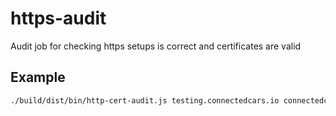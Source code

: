 # https-audit
Audit job for checking https setups is correct and certificates are valid


## Example

``` bash
./build/dist/bin/http-cert-audit.js testing.connectedcars.io connectedcars.io
```
